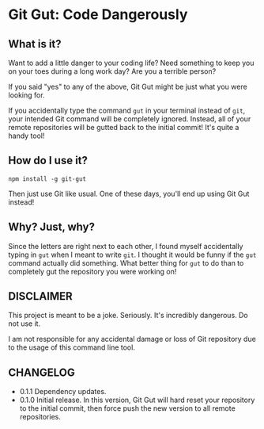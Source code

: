 # Git Gut: Code Dangerously

## What is it?

Want to add a little danger to your coding life? Need something to keep you on your toes during a long work day? Are you a terrible person?

If you said "yes" to any of the above, Git Gut might be just what you were looking for.

If you accidentally type the command `gut` in your terminal instead of `git`, your intended Git command will be completely ignored. Instead, all of your remote repositories will be gutted back to the initial commit! It's quite a handy tool!

## How do I use it?

```
npm install -g git-gut
```

Then just use Git like usual. One of these days, you'll end up using Git Gut instead!

## Why? Just, why?

Since the letters are right next to each other, I found myself accidentally typing in `gut` when I meant to write `git`. I thought it would be funny if the `gut` command actually did something. What better thing for `gut` to do than to completely gut the repository you were working on!

## DISCLAIMER

This project is meant to be a joke. Seriously. It's incredibly dangerous. Do not use it.

I am not responsible for any accidental damage or loss of Git repository due to the usage of this command line tool.

## CHANGELOG

- 0.1.1 Dependency updates.
- 0.1.0 Initial release. In this version, Git Gut will hard reset your repository to the initial commit, then force push the new version to all remote repositories.

